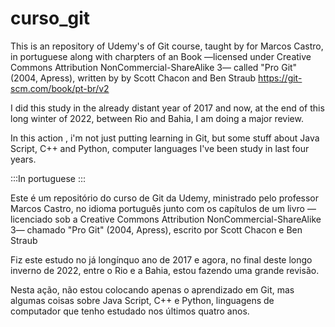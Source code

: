 # curso_git
This is an repository of Udemy's of Git course, taught by for Marcos Castro, in portuguese along with charpters of an Book —licensed under Creative Commons Attribution NonCommercial-ShareAlike 3— called "Pro Git" (2004, Apress), written by by Scott Chacon and Ben Straub https://git-scm.com/book/pt-br/v2

I did this study in the already distant year of 2017 and now, at the end of this long winter of 2022, between Rio and Bahia, I am doing a major review.

In this action , i'm not just putting learning in Git, but some stuff about Java Script, C++ and Python, computer languages I've been study in last four years.


:::In portuguese :::

Este é um repositório do curso de Git da Udemy, ministrado pelo professor Marcos Castro, no idioma português junto com os capítulos de um livro —licenciado sob a Creative Commons Attribution NonCommercial-ShareAlike 3— chamado "Pro Git" (2004, Apress), escrito por Scott Chacon e Ben Straub

Fiz este estudo no já longínquo ano de 2017 e agora, no final deste longo inverno de 2022, entre o Rio e a Bahia, estou fazendo uma grande revisão.

Nesta ação, não estou colocando apenas o aprendizado em Git, mas algumas coisas sobre Java Script, C++ e Python, linguagens de computador que tenho estudado nos últimos quatro anos.

